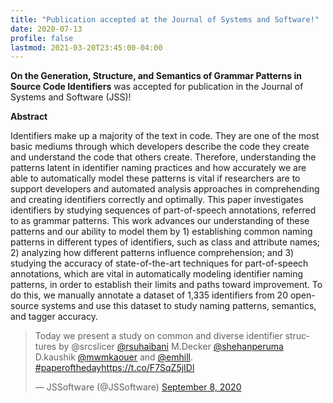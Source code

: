 ```yaml
---
title: "Publication accepted at the Journal of Systems and Software!"
date: 2020-07-13
profile: false
lastmod: 2021-03-20T23:45:00-04:00
---
```


**On the Generation, Structure, and Semantics of Grammar Patterns in Source Code Identifiers** was accepted for publication in the Journal of Systems and Software (JSS)!

<!--more-->
**Abstract**

Identifiers make up a majority of the text in code. They are one of the most basic mediums through which developers describe the code they create and understand the code that others create. Therefore, understanding the patterns latent in identifier naming practices and how accurately we are able to automatically model these patterns is vital if researchers are to support developers and automated analysis approaches in comprehending and creating identifiers correctly and optimally. This paper investigates identifiers by studying sequences of part-of-speech annotations, referred to as grammar patterns. This work advances our understanding of these patterns and our ability to model them by 1) establishing common naming patterns in different types of identifiers, such as class and attribute names; 2) analyzing how different patterns influence comprehension; and 3) studying the accuracy of state-of-the-art techniques for part-of-speech annotations, which are vital in automatically modeling identifier naming patterns, in order to establish their limits and paths toward improvement. To do this, we manually annotate a dataset of 1,335 identifiers from 20 open-source systems and use this dataset to study naming patterns, semantics, and tagger accuracy.

<blockquote class="twitter-tweet"><p lang="en" dir="ltr">Today we present a study on common and diverse identifier structures by @srcslicer <a href="https://twitter.com/rsuhaibani?ref_src=twsrc%5Etfw">@rsuhaibani</a> M.Decker <a href="https://twitter.com/ShehanPeruma?ref_src=twsrc%5Etfw">@shehanperuma</a> D.kaushik <a href="https://twitter.com/mwmkaouer?ref_src=twsrc%5Etfw">@mwmkaouer</a> and <a href="https://twitter.com/emhill?ref_src=twsrc%5Etfw">@emhill</a>. <a href="https://twitter.com/hashtag/paperoftheday?src=hash&amp;ref_src=twsrc%5Etfw">#paperoftheday</a><a href="https://t.co/F7SqZ5jIDl">https://t.co/F7SqZ5jIDl</a></p>&mdash; JSSoftware (@JSSoftware) <a href="https://twitter.com/JSSoftware/status/1303352141239574528?ref_src=twsrc%5Etfw">September 8, 2020</a></blockquote> <script async src="https://platform.twitter.com/widgets.js" charset="utf-8"></script>